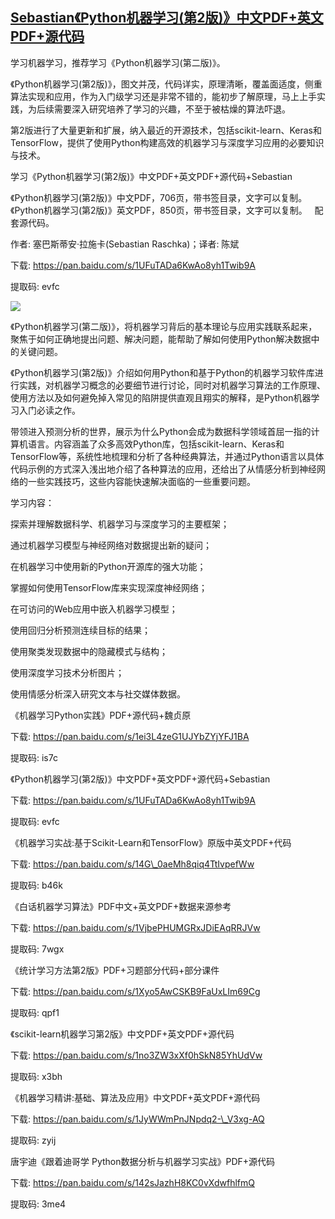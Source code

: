 ## [Sebastian《Python机器学习(第2版)》中文PDF+英文PDF+源代码](https://ai-nlp-book.lofter.com/post/312661e1_1c76d8b9d)

学习机器学习，推荐学习《Python机器学习(第二版)》。  

《Python机器学习(第2版)》，图文并茂，代码详实，原理清晰，覆盖面适度，侧重算法实现和应用，作为入门级学习还是非常不错的，能初步了解原理，马上上手实践，为后续需要深入研究培养了学习的兴趣，不至于被枯燥的算法吓退。

第2版进行了大量更新和扩展，纳入最近的开源技术，包括scikit-learn、Keras和TensorFlow，提供了使用Python构建高效的机器学习与深度学习应用的必要知识与技术。

学习《Python机器学习(第2版)》中文PDF+英文PDF+源代码+Sebastian

《Python机器学习(第2版)》中文PDF，706页，带书签目录，文字可以复制。《Python机器学习(第2版)》英文PDF，850页，带书签目录，文字可以复制。   配套源代码。  

作者: 塞巴斯蒂安·拉施卡(Sebastian Raschka)；译者: 陈斌   

下载: https://pan.baidu.com/s/1UFuTADa6KwAo8yh1Twib9A  

提取码: evfc  

![](https://imglf3.lf127.net/img/eXBWQlpFUm1oUVFiR0pQYjEwWUoyejY3MjBwdUdBVUtYSlZHR0NGL2VnNkF6N3BMMjZ3cFhnPT0.png?imageView&thumbnail=1080x0&tostatic=0)

《Python机器学习(第二版)》，将机器学习背后的基本理论与应用实践联系起来，聚焦于如何正确地提出问题、解决问题，能帮助了解如何使用Python解决数据中的关键问题。  

《Python机器学习(第2版)》介绍如何用Python和基于Python的机器学习软件库进行实践，对机器学习概念的必要细节进行讨论，同时对机器学习算法的工作原理、使用方法以及如何避免掉入常见的陷阱提供直观且翔实的解释，是Python机器学习入门必读之作。  

带领进入预测分析的世界，展示为什么Python会成为数据科学领域首屈一指的计算机语言。内容涵盖了众多高效Python库，包括scikit-learn、Keras和TensorFlow等，系统性地梳理和分析了各种经典算法，并通过Python语言以具体代码示例的方式深入浅出地介绍了各种算法的应用，还给出了从情感分析到神经网络的一些实践技巧，这些内容能快速解决面临的一些重要问题。

学习内容：

探索并理解数据科学、机器学习与深度学习的主要框架；

通过机器学习模型与神经网络对数据提出新的疑问；

在机器学习中使用新的Python开源库的强大功能；

掌握如何使用TensorFlow库来实现深度神经网络；

在可访问的Web应用中嵌入机器学习模型；

使用回归分析预测连续目标的结果；

使用聚类发现数据中的隐藏模式与结构；

使用深度学习技术分析图片；

使用情感分析深入研究文本与社交媒体数据。

《机器学习Python实践》PDF+源代码+魏贞原  

下载: https://pan.baidu.com/s/1ei3L4zeG1UJYbZYjYFJ1BA

提取码: is7c

《Python机器学习(第2版)》中文PDF+英文PDF+源代码+Sebastian

下载: https://pan.baidu.com/s/1UFuTADa6KwAo8yh1Twib9A

提取码: evfc

《机器学习实战:基于Scikit-Learn和TensorFlow》原版中英文PDF+代码

下载: https://pan.baidu.com/s/14G\_0aeMh8qiq4TtIvpefWw

提取码: b46k

《白话机器学习算法》PDF中文+英文PDF+数据来源参考

下载: https://pan.baidu.com/s/1VjbePHUMGRxJDiEAqRRJVw

提取码: 7wgx

《统计学习方法第2版》PDF+习题部分代码+部分课件

下载: https://pan.baidu.com/s/1Xyo5AwCSKB9FaUxLIm69Cg

提取码: qpf1

《scikit-learn机器学习第2版》中文PDF+英文PDF+源代码

下载: https://pan.baidu.com/s/1no3ZW3xXf0hSkN85YhUdVw

提取码: x3bh

《机器学习精讲:基础、算法及应用》中文PDF+英文PDF+源代码

下载: https://pan.baidu.com/s/1JyWWmPnJNpdq2-\_V3xg-AQ

提取码: zyij

唐宇迪《跟着迪哥学 Python数据分析与机器学习实战》PDF+源代码

下载: https://pan.baidu.com/s/142sJazhH8KC0vXdwfhlfmQ

提取码: 3me4